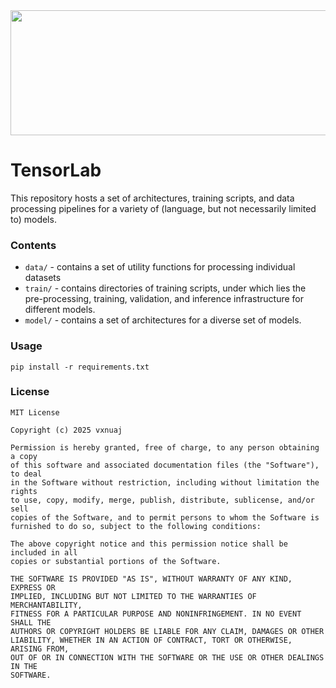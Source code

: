 <img width = 1000px height = 200px src = "https://i.pinimg.com/736x/b7/8d/b4/b78db4cf993e069a7c624f3e4cf4c590.jpg"/>

# TensorLab

This repository hosts a set of architectures, training scripts, and data processing pipelines for a variety of (language, but not necessarily limited to) models.

### Contents

- `data/` - contains a set of utility functions for processing individual datasets
- `train/` - contains directories of training scripts, under which lies the pre-processing, training, validation, and inference infrastructure for different models.
- `model/` - contains a set of architectures for a diverse set of models.

### Usage

`pip install -r requirements.txt`

### License

```
MIT License

Copyright (c) 2025 vxnuaj

Permission is hereby granted, free of charge, to any person obtaining a copy
of this software and associated documentation files (the "Software"), to deal
in the Software without restriction, including without limitation the rights
to use, copy, modify, merge, publish, distribute, sublicense, and/or sell
copies of the Software, and to permit persons to whom the Software is
furnished to do so, subject to the following conditions:

The above copyright notice and this permission notice shall be included in all
copies or substantial portions of the Software.

THE SOFTWARE IS PROVIDED "AS IS", WITHOUT WARRANTY OF ANY KIND, EXPRESS OR
IMPLIED, INCLUDING BUT NOT LIMITED TO THE WARRANTIES OF MERCHANTABILITY,
FITNESS FOR A PARTICULAR PURPOSE AND NONINFRINGEMENT. IN NO EVENT SHALL THE
AUTHORS OR COPYRIGHT HOLDERS BE LIABLE FOR ANY CLAIM, DAMAGES OR OTHER
LIABILITY, WHETHER IN AN ACTION OF CONTRACT, TORT OR OTHERWISE, ARISING FROM,
OUT OF OR IN CONNECTION WITH THE SOFTWARE OR THE USE OR OTHER DEALINGS IN THE
SOFTWARE.
```
